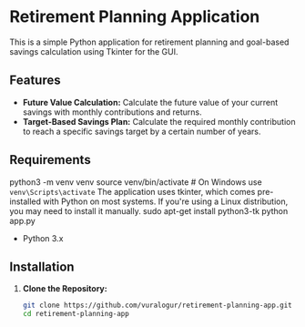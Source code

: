 # Retirement Planning Application

This is a simple Python application for retirement planning and goal-based savings calculation using Tkinter for the GUI.

## Features

- **Future Value Calculation:** Calculate the future value of your current savings with monthly contributions and returns.
- **Target-Based Savings Plan:** Calculate the required monthly contribution to reach a specific savings target by a certain number of years.

## Requirements
python3 -m venv venv
source venv/bin/activate  # On Windows use `venv\Scripts\activate`
The application uses tkinter, which comes pre-installed with Python on most systems. If you're using a Linux distribution, you may need to install it manually.
sudo apt-get install python3-tk
python app.py


- Python 3.x

## Installation

1. **Clone the Repository:**
   ```bash
   git clone https://github.com/vuralogur/retirement-planning-app.git
   cd retirement-planning-app
